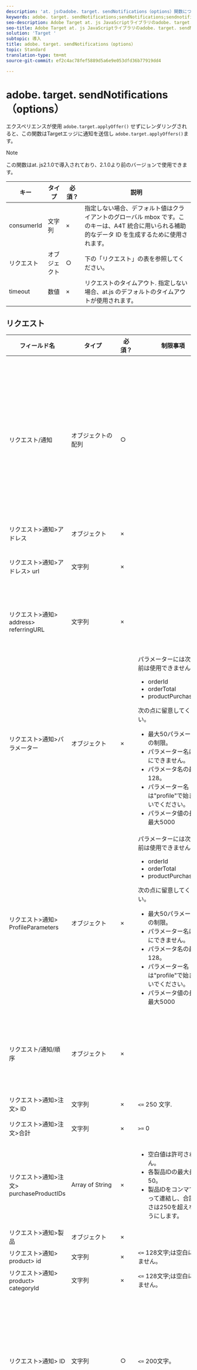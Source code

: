```yaml
---
description: 'at. jsのadobe. target. sendNotifications（options）関数について取り上げます。 '
keywords: adobe. target. sendNotifications;sendNotifications;sendnotifications;通知の送信、notifications;at. js;関数、関数
seo-description: Adobe Target at. js JavaScriptライブラリのadobe. target. sendNotifications（options）関数について取り上げます。
seo-title: Adobe Target at. js JavaScriptライブラリのadobe. target. sendNotifications（options）関数について取り上げます。
solution: 'Target '
subtopic: 導入
title: adobe. target. sendNotifications（options）
topic: Standard
translation-type: tm+mt
source-git-commit: ef2c4ac78fef5889d5a6e9e053dfd36b77919dd4

---
```



# adobe. target. sendNotifications（options）

エクスペリエンスが使用 `adobe.target.applyOffer()` せずにレンダリングされると、この関数はTargetエッジに通知を送信し `adobe.target.applyOffers()`ます。

>[!NOTE]
>
>この関数はat. js2.1.0で導入されており、2.1.0より前のバージョンで使用できます。

| キー | タイプ | 必須？ | 説明 |
| --- | --- | --- | --- |
| consumerId | 文字列 | × | 指定しない場合、デフォルト値はクライアントのグローバル mbox です。このキーは、A4T 統合に用いられる補助的なデータ ID を生成するために使用されます。 |
| リクエスト | オブジェクト | ○ | 下の「リクエスト」の表を参照してください。 |
| timeout | 数値 | × | リクエストのタイムアウト. 指定しない場合、at.js のデフォルトのタイムアウトが使用されます。 |

## リクエスト

| フィールド名 | タイプ | 必須？ | 制限事項 | 説明 |
| --- | --- | --- | --- | --- |
| リクエスト/通知 | オブジェクトの配列 | ○ |  | 表示されたコンテンツ、クリックされたセレクター、または訪問またはmboxの通知。 |
| リクエスト&gt;通知&gt;アドレス | オブジェクト | × |  |  |
| リクエスト&gt;通知&gt;アドレス&gt; url | 文字列 | × |  | 通知が実行されたURL。 |
| リクエスト&gt;通知&gt; address&gt; referringURL | 文字列 | × |  | 通知が実行された参照元URL。 |
| リクエスト&gt;通知&gt;パラメーター | オブジェクト | × | パラメーターには次の名前は使用できません。<ul><li>orderId</li><li>orderTotal</li><li>productPurchasedIDs</li></ul>次の点に留意してください。<ul><li>最大50パラメーターの制限。</li><li>パラメーター名は空白にできません。</li><li>パラメータ名の最大長128。</li><li>パラメーター名は"profile"で始まらないでください。</li><li>パラメータ値の長さの最大5000</li></ul> |  |
| リクエスト&gt;通知&gt; ProfileParameters | オブジェクト | × | パラメーターには次の名前は使用できません。<ul><li>orderId</li><li>orderTotal</li><li>productPurchasedIDs</li></ul>次の点に留意してください。<ul><li>最大50パラメーターの制限。</li><li>パラメーター名は空白にできません。</li><li>パラメータ名の最大長128。</li><li>パラメーター名は"profile"で始まらないでください。</li><li>パラメータ値の長さの最大5000</li></ul> |  |
| リクエスト/通知/順序 | オブジェクト | × |  | 注文の詳細を説明するオブジェクト。 |
| リクエスト&gt;通知&gt;注文&gt; ID | 文字列 | × | `<=` 250 文字. | 注文 ID. |
| リクエスト&gt;通知&gt;注文&gt;合計 | 文字列 | × | `>=` 0 | 合計注文額. |
| リクエスト&gt;通知&gt;注文&gt; purchaseProductIDs | Array of String | × | <ul><li>空白値は許可されません。</li><li>各製品IDの最大長50。</li><li>製品IDをコンマで区切って連結し、合計の長さは250を超えないようにします。</li></ul> | 製品IDを注文します。 |
| リクエスト&gt;通知&gt;製品 | オブジェクト | × |  |  |
| リクエスト&gt;通知&gt; product&gt; id | 文字列 | × | `<=` 128文字;は空白にできません。 | 製品 ID. |
| リクエスト&gt;通知&gt; product&gt; categoryId | 文字列 | × | `<=` 128文字;は空白にできません。 | カテゴリ ID. |
| リクエスト&gt;通知&gt; ID | 文字列 | ○ | `<=` 200文字。 | 通知IDは応答に返され、通知が正常に処理されたことを示します。 |
| リクエスト/通知/印象ID | 文字列 | × | `<= 128` 文字. | インプレッションIDは、現在の通知を以前の通知または実行リクエストとステッチ（リンク）するために使用します。両者が一致する場合、2つ目以降のリクエストは、アクティビティまたはエクスペリエンスに新しいインプレッションを生成しません。 |
| リクエスト/通知/タイプ | 文字列 | ○ | "click"または"display"がサポートされています。 | 通知タイプ。 |
| リクエスト&gt;通知&gt;タイムスタンプ | Number`<int64>` | ○ |  | UNIXエポック以降の経過ミリ秒単位の通知のタイムスタンプ。 |
| リクエスト/通知/トークン | Array of String | ○ |  | 通知の種類に基づいて表示されるコンテンツまたはクリックされたセレクターのトークンのリスト。 |
| リクエスト&gt;通知&gt; mbox | オブジェクト | × |  | mboxの通知。 |
| リクエスト/通知/mbox/名前 | 文字列 | × | 空白値は許可されません。<br>許可されている文字:次の表を参照してください。 | mbox 名. |
| リクエスト/通知/mbox/状態 | 文字列 | × |  | mbox状態トークン |
| リクエスト/通知/表示 | オブジェクト | × |  |  |
| リクエスト&gt;通知&gt;表示&gt; ID | 整数 `<int64>` | × |  | IDを表示します。ビューがビューAPIで作成されたときにビューに割り当てられたID。 |
| リクエスト&gt;通知&gt;表示&gt;名前 | 文字列 | × | `<= 128` 文字. | ビューの名前。 |
| リクエスト&gt;通知&gt;表示&gt;キー | 文字列 | × | `<=` 512文字。 | キーを表示します。API経由でビューに設定されたキー。 |
| リクエスト/通知/表示/状態 | 文字列 | × |  | 状態トークンを表示します。 |

**注意**:次の文字を使用 `Request > notifications > mbox > name`できます。

```
- '-, ./=`:;&!@#$%^&*()+|?~[]{}'
```

## prefered mboxのレンダリング後のsendNotifications（）呼び出し

```
function createTokens(options) {
  return options.map(e => e.eventToken);
}

function createNotification(mbox, type, tokens) {
  const id = 11111; // here we should use a random ID like UUID
  const timestamp = Date.now();
  const { name, state, parameters, profileParameters, order, product } = mbox;
  const result = {
    id,
    type,
    timestamp,
    parameters,
    profileParameters,
    order,
    product
  };

  result.mbox = { name, state };
  result.tokens = tokens;

  return result;
}

adobe.target.getOffers({
  request: {
    prefetch: {
      mboxes: [
        {
          index: 0,
          name: "a1-serverside-ab"
        }
      ]
    }
  }
})
.then(response => {
  const mboxes = response.prefetch.mboxes;
  const notifications = mboxes.map(mbox => {
    const type = "display";
    const tokens = createTokens(mbox.options);

    return createNotification(mbox, type, tokens);
  });
  
  adobe.target.sendNotifications({
    request: { notifications }
  });
})
```

>[!NOTE]
>
>プリフェッチのみ `getOffers()` を使用してAdobe `sendNotifications()`Analyticsを使用している場合、実行後 `sendNotifications()` にAnalyticsリクエストを実行する必要があります。この目的は、SIDによって生成されたSDID `sendNotifications()` が、AnalyticsおよびTargetに送信されたSDIDと一致することです。